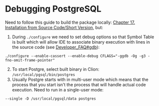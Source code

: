 # Debugging PostgreSQL

Need to follow this guide to build the package locally: 
[Chapter 17. Installation from Source Code/Short Version](https://www.postgresql.org/docs/current/install-short.html), 
but:

1. During `./configure` we need to set debug options so that Symbol Table is built which will allow IDE to 
associate binary execution with lines in the source code (see [Developer_FAQ#gdb](https://wiki.postgresql.org/wiki/Developer_FAQ#gdb)):
```
./configure --enable-cassert --enable-debug CFLAGS="-ggdb -Og -g3 -fno-omit-frame-pointer"
```
2. To start Postgre, select built binary in Clion: `/usr/local/pgsql/bin/postgres`
3. Usually Postgre starts with in multi-user mode which means that the process that you start isn't the process that
will handle actual code execution. Need to run in a single-user mode:
```
--single -D /usr/local/pgsql/data postgres
```
